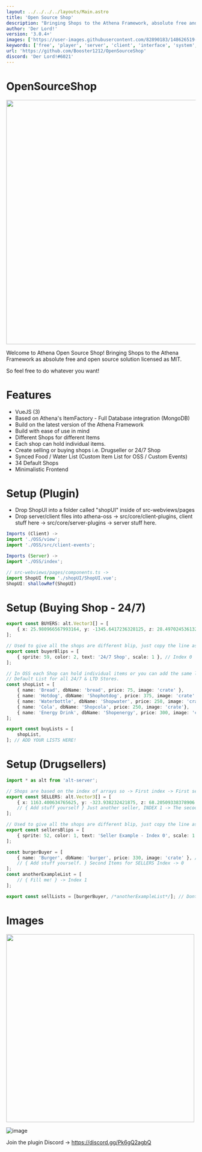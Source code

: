 ```yaml
---
layout: ../../../../layouts/Main.astro
title: 'Open Source Shop'
description: "Bringing Shops to the Athena Framework, absolute free and open source! Licensed under MIT"
author: 'Der Lord!'
version: '3.0.4+'
images: ['https://user-images.githubusercontent.com/82890183/148626519-5dc1ced7-a4d9-4f86-a349-26e58729cea8.png', 'https://user-images.githubusercontent.com/82890183/148910952-470985fe-5fed-41ed-8b87-08c9977f71c2.png']
keywords: ['free', 'player', 'server', 'client', 'interface', 'system', 'item']
url: 'https://github.com/Booster1212/OpenSourceShop'
discord: 'Der Lord!#6021'
---
```

# OpenSourceShop

<img src="https://user-images.githubusercontent.com/82890183/148142146-ba173e98-4c11-47d9-95da-6d83de2608af.png" width="650" />

Welcome to Athena Open Source Shop! 
Bringing Shops to the Athena Framework as absolute free and open source solution licensed as MIT. 

So feel free to do whatever you want!

# Features
- VueJS (3)
- Based on Athena's ItemFactory - Full Database integration (MongoDB)
- Build on the latest version of the Athena Framework
- Build with ease of use in mind
- Different Shops for different Items 
- Each shop can hold individual items.
- Create selling or buying shops i.e. Drugseller or 24/7 Shop
- Synced Food / Water List (Custom Item List for OSS / Custom Events)
- 34 Default Shops
- Minimalistic Frontend

# Setup (Plugin)

- Drop ShopUI into a folder called "shopUI" inside of src-webviews/pages
- Drop server/client files into athena-oss -> src/core/client-plugins, client stuff here -> src/core/server-plugins -> server stuff here.

```typescript
Imports (Client) ->
import './OSS/view';
import './OSS/src/client-events';

Imports (Server) ->
import './OSS/index';

// src-webviews/pages/components.ts ->
import ShopUI from './shopUI/ShopUI.vue';
ShopUI: shallowRef(ShopUI)
```
# Setup (Buying Shop - 24/7)
```typescript
export const BUYERS: alt.Vector3[] = [
    { x: 25.980966567993164, y: -1345.6417236328125, z: 28.497024536132812 } as alt.Vector3, // Index 0
];

// Used to give all the shops are different blip, just copy the line as often as you need it.
export const buyerBlips = [
    { sprite: 59, color: 2, text: '24/7 Shop', scale: 1 }, // Index 0
];

// In OSS each Shop can hold individual items or you can add the same list to a few more stores over and over again.
// Default List for all 24/7 & LTD Stores.
const shopList = [
    { name: 'Bread', dbName: 'bread', price: 75, image: 'crate' },
    { name: 'Hotdog', dbName: 'Shophotdog', price: 375, image: 'crate' },
    { name: 'Waterbottle', dbName: 'Shopwater', price: 250, image: 'crate' },
    { name: 'Cola', dbName: 'Shopcola', price: 250, image: 'crate'},
    { name: 'Energy Drink', dbName: 'Shopenergy', price: 300, image: 'crate'}
];

export const buyLists = [
    shopList,
]; // ADD YOUR LISTS HERE!
```

# Setup (Drugsellers)
```typescript
import * as alt from 'alt-server';

// Shops are based on the index of arrays so -> First index -> First sellList
export const SELLERS: alt.Vector3[] = [
    { x: 1163.400634765625, y: -323.938232421875, z: 68.20509338378906 } as alt.Vector3 // SELLER (SHOP-POS) INDEX -> 0
    // { Add stuff yourself } Just another seller, INDEX 1 -> The secoond list will get into this position.
];

// Used to give all the shops are different blip, just copy the line as often as you need it.
export const sellersBlips = [
    { sprite: 52, color: 1, text: 'Seller Example - Index 0', scale: 1 }, // Index 0
];

const burgerBuyer = [
    { name: 'Burger', dbName: 'burger', price: 330, image: 'crate' }, // SellList INDEX -> 0
    // { Add stuff yourself. } Second Items for SELLERS Index -> 0
];
const anotherExampleList = [
    // { Fill me! } -> Index 1
];

export const sellLists = [burgerBuyer, /*anotherExampleList*/]; // Dont forget to add custom item lists here

```

# Images
<img src="https://user-images.githubusercontent.com/82890183/148910952-470985fe-5fed-41ed-8b87-08c9977f71c2.png" width="500"/>

![image](https://user-images.githubusercontent.com/82890183/148634183-00270cd2-ba69-4a46-94ba-58434967c890.png)

Join the plugin Discord -> https://discord.gg/Pk6gQ2agbQ
